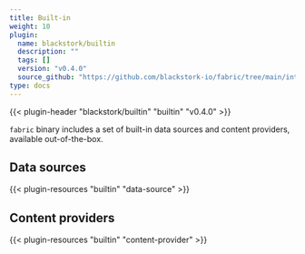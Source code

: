 ```yaml
---
title: Built-in
weight: 10
plugin:
  name: blackstork/builtin
  description: ""
  tags: []
  version: "v0.4.0"
  source_github: "https://github.com/blackstork-io/fabric/tree/main/internal/builtin/"
type: docs
---
```


{{< plugin-header "blackstork/builtin" "builtin" "v0.4.0" >}}

`fabric` binary includes a set of built-in data sources and content providers, available out-of-the-box.


## Data sources

{{< plugin-resources "builtin" "data-source" >}}

## Content providers

{{< plugin-resources "builtin" "content-provider" >}}